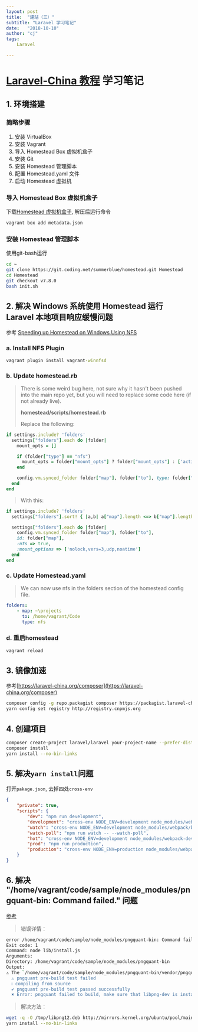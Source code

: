 ```yaml
---
layout: post
title:  "建站（三）"
subtitle: "Laravel 学习笔记"
date:   "2018-10-10" 
author: "cj"
tags:
    Laravel

---
```


# [Laravel-China 教程](https://laravel-china.org/courses) 学习笔记

## 1. 环境搭建

### 简略步骤

1. 安装 VirtualBox
2. 安装 Vagrant
3. 导入 Homestead Box 虚拟机盒子
4. 安装 Git
5. 安装 Homestead 管理脚本
6. 配置 Homestead.yaml 文件
7. 启动 Homestead 虚拟机

### 导入 Homestead Box 虚拟机盒子

下载[Homestead 虚拟机盒子](http://download.fsdhub.com/lc-homestead-6.1.1-2018090400.zip), 解压后运行命令

```cmd
vagrant box add metadata.json
```

### 安装 Homestead 管理脚本

使用git-bash运行

``` bash
cd ~
git clone https://git.coding.net/summerblue/homestead.git Homestead
cd Homestead
git checkout v7.8.0
bash init.sh
```

## 2. 解决 Windows 系统使用 Homestead 运行 Laravel 本地项目响应缓慢问题

参考 [Speeding up Homestead on Windows Using NFS](https://websanova.com/blog/laravel/speeding-up-homestead-on-windows-using-nfs)

### a. Install NFS Plugin

```cmd
vagrant plugin install vagrant-winnfsd
```

### b. Update homestead.rb

>There is some weird bug here, not sure why it hasn't been pushed into the main repo yet, but you will need to replace some code here (if not already live).
>
> **homestead/scripts/homestead.rb**
>
>Replace the following:
>

``` ruby
if settings.include? 'folders'
  settings["folders"].each do |folder|
    mount_opts = []

    if (folder["type"] == "nfs")
      mount_opts = folder["mount_opts"] ? folder["mount_opts"] : ['actimeo=1']
    end

    config.vm.synced_folder folder["map"], folder["to"], type: folder["type"] ||= nil, mount_options: mount_opts
  end
end
```

>With this:
>

``` ruby
if settings.include? 'folders'
  settings["folders"].sort! { |a,b| a["map"].length <=> b["map"].length }

  settings["folders"].each do |folder|
    config.vm.synced_folder folder["map"], folder["to"], 
    id: folder["map"],
    :nfs => true,
    :mount_options => ['nolock,vers=3,udp,noatime']
  end
end
```

### c. Update Homestead.yaml

>We can now use nfs in the folders section of the homestead config file.

``` yaml
folders:
    - map: ~\projects
      to: /home/vagrant/Code
      type: nfs
```

### d. 重启homestead

``` cmd
vagrant reload
```

## 3. 镜像加速

参考[https://laravel-china.org/composer](https://laravel-china.org/composer)

```bash
composer config -g repo.packagist composer https://packagist.laravel-china.org
yarn config set registry http://registry.cnpmjs.org
```

## 4. 创建项目

```bash
composer create-project laravel/laravel your-project-name --prefer-dist "5.7.*"
composer install
yarn install --no-bin-links
```

## 5. 解决`yarn install`问题

打开`pakage.json`, 去掉四处`cross-env`

```json
{
    "private": true,
    "scripts": {
        "dev": "npm run development",
        "development": "cross-env NODE_ENV=development node_modules/webpack/bin/webpack.js --progress --hide-modules --config=node_modules/laravel-mix/setup/webpack.config.js",
        "watch": "cross-env NODE_ENV=development node_modules/webpack/bin/webpack.js --watch --progress --hide-modules --config=node_modules/laravel-mix/setup/webpack.config.js",
        "watch-poll": "npm run watch -- --watch-poll",
        "hot": "cross-env NODE_ENV=development node_modules/webpack-dev-server/bin/webpack-dev-server.js --inline --hot --config=node_modules/laravel-mix/setup/webpack.config.js",
        "prod": "npm run production",
        "production": "cross-env NODE_ENV=production node_modules/webpack/bin/webpack.js --no-progress --hide-modules --config=node_modules/laravel-mix/setup/webpack.config.js"
    }
}
```

## 6. 解决 "/home/vagrant/code/sample/node_modules/pngquant-bin: Command failed." 问题

[参考](https://laravel-china.org/topics/14957/solve-error-homevagrantcodesamplenode-modulespngquant-bin-command-failed)

>错误详情：

``` bash
error /home/vagrant/code/sample/node_modules/pngquant-bin: Command failed.
Exit code: 1
Command: node lib/install.js
Arguments:
Directory: /home/vagrant/code/sample/node_modules/pngquant-bin
Output:
⚠ The `/home/vagrant/code/sample/node_modules/pngquant-bin/vendor/pngquant` binary doesn't seem to work correctly
  ⚠ pngquant pre-build test failed
  ℹ compiling from source
  ✔ pngquant pre-build test passed successfully
  ✖ Error: pngquant failed to build, make sure that libpng-dev is installed
```

>解决方法：

```bash
wget -q -O /tmp/libpng12.deb http://mirrors.kernel.org/ubuntu/pool/main/libp/libpng/libpng12-0_1.2.54-1ubuntu1_amd64.deb   && sudo dpkg -i /tmp/libpng12.deb   && rm /tmp/libpng12.deb
yarn install --no-bin-links
```
